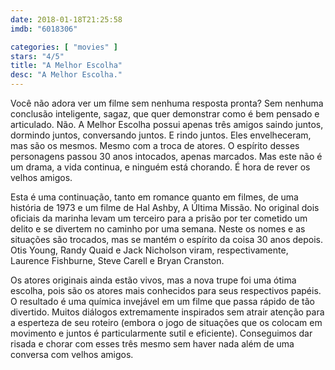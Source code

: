 ```yaml
---
date: 2018-01-18T21:25:58
imdb: "6018306"

categories: [ "movies" ]
stars: "4/5"
title: "A Melhor Escolha"
desc: "A Melhor Escolha."
---
```

Você não adora ver um filme sem nenhuma resposta pronta? Sem nenhuma conclusão inteligente, sagaz, que quer demonstrar como é bem pensado e articulado. Não. A Melhor Escolha possui apenas três amigos saindo juntos, dormindo juntos, conversando juntos. E rindo juntos. Eles envelheceram, mas são os mesmos. Mesmo com a troca de atores. O espírito desses personagens passou 30 anos intocados, apenas marcados. Mas este não é um drama, a vida continua, e ninguém está chorando. É hora de rever os velhos amigos.

Esta é uma continuação, tanto em romance quanto em filmes, de uma história de 1973 e um filme de Hal Ashby, A Última Missão. No original dois oficiais da marinha levam um terceiro para a prisão por ter cometido um delito e se divertem no caminho por uma semana. Neste os nomes e as situações são trocados, mas se mantém o espírito da coisa 30 anos depois. Otis Young, Randy Quaid e Jack Nicholson viram, respectivamente, Laurence Fishburne, Steve Carell e Bryan Cranston.

Os atores originais ainda estão vivos, mas a nova trupe foi uma ótima escolha, pois são os atores mais conhecidos para seus respectivos papéis. O resultado é uma química invejável em um filme que passa rápido de tão divertido. Muitos diálogos extremamente inspirados sem atrair atenção para a esperteza de seu roteiro (embora o jogo de situações que os colocam em movimento e juntos é particularmente sutil e eficiente). Conseguimos dar risada e chorar com esses três mesmo sem haver nada além de uma conversa com velhos amigos.
